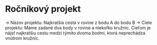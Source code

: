 # Ročníkový projekt
 -> Názov projektu: Najkratšia cesta v rovine z bodu A do bodu B
 -> Ciele projektu: Máme zadané dva body v rovine a niekoľko kružníc. Cieľom je nájsť najkratšiu cestu medzi týmito dvoma bodmi, ktorá neprechádza vnútrom kružníc.
